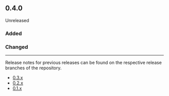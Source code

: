 ## 0.4.0

Unreleased

### Added

### Changed

---

Release notes for previous releases can be found on the respective release 
branches of the repository.

<!-- ARCHIVE_START -->
* [0.3.x](https://github.com/credibil/vdc/blob/release-0.3.0/RELEASES.md)
* [0.2.x](https://github.com/credibil/vdc/blob/release-0.2.0/RELEASES.md)
* [0.1.x](https://github.com/credibil/vdc/blob/release-0.1.0/RELEASES.md)
